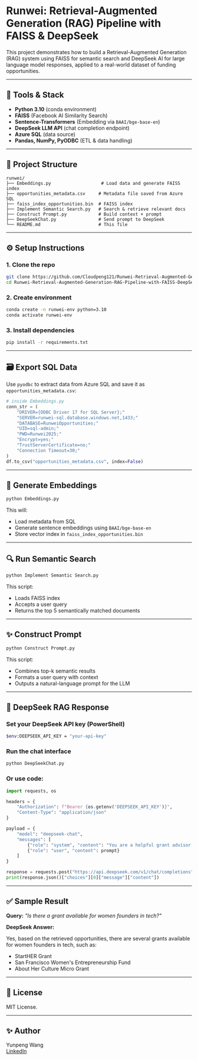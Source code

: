 # Runwei: Retrieval-Augmented Generation (RAG) Pipeline with FAISS & DeepSeek

This project demonstrates how to build a Retrieval-Augmented Generation (RAG) system using FAISS for semantic search and DeepSeek AI for large language model responses, applied to a real-world dataset of funding opportunities.

---

## 🔧 Tools & Stack

- **Python 3.10** (conda environment)
- **FAISS** (Facebook AI Similarity Search)
- **Sentence-Transformers** (Embedding via `BAAI/bge-base-en`)
- **DeepSeek LLM API** (chat completion endpoint)
- **Azure SQL** (data source)
- **Pandas, NumPy, PyODBC** (ETL & data handling)

---

## 📁 Project Structure

```
runwei/
├── Embeddings.py                   # Load data and generate FAISS index
├── opportunities_metadata.csv     # Metadata file saved from Azure SQL
├── faiss_index_opportunities.bin  # FAISS index
├── Implement Semantic Search.py   # Search & retrieve relevant docs
├── Construct Prompt.py            # Build context + prompt
├── DeepSeekChat.py                # Send prompt to DeepSeek
└── README.md                      # This file
```

---

## ⚙️ Setup Instructions

### 1. Clone the repo

```bash
git clone https://github.com/Cloudpeng121/Runwei-Retrieval-Augmented-Generation-RAG-Pipeline-with-FAISS-DeepSeek.git
cd Runwei-Retrieval-Augmented-Generation-RAG-Pipeline-with-FAISS-DeepSeek
```

### 2. Create environment

```bash
conda create -n runwei-env python=3.10
conda activate runwei-env
```

### 3. Install dependencies

```bash
pip install -r requirements.txt
```

---

## 🗃️ Export SQL Data

Use `pyodbc` to extract data from Azure SQL and save it as `opportunities_metadata.csv`:

```python
# inside Embeddings.py
conn_str = (
    "DRIVER={ODBC Driver 17 for SQL Server};"
    "SERVER=runwei-sql.database.windows.net,1433;"
    "DATABASE=RunweiOpportunities;"
    "UID=sql-admin;"
    "PWD=Runwei2025;"
    "Encrypt=yes;"
    "TrustServerCertificate=no;"
    "Connection Timeout=30;"
)
df.to_csv("opportunities_metadata.csv", index=False)
```

---

## 🧠 Generate Embeddings

```bash
python Embeddings.py
```

This will:
- Load metadata from SQL
- Generate sentence embeddings using `BAAI/bge-base-en`
- Store vector index in `faiss_index_opportunities.bin`

---

## 🔍 Run Semantic Search

```bash
python Implement Semantic Search.py
```

This script:
- Loads FAISS index
- Accepts a user query
- Returns the top 5 semantically matched documents

---

## ✨ Construct Prompt

```bash
python Construct Prompt.py
```

This script:
- Combines top-k semantic results
- Formats a user query with context
- Outputs a natural-language prompt for the LLM

---

## 🤖 DeepSeek RAG Response

### Set your DeepSeek API key (PowerShell)

```bash
$env:DEEPSEEK_API_KEY = "your-api-key"
```

### Run the chat interface

```bash
python DeepSeekChat.py
```

### Or use code:

```python
import requests, os

headers = {
    "Authorization": f"Bearer {os.getenv('DEEPSEEK_API_KEY')}",
    "Content-Type": "application/json"
}

payload = {
    "model": "deepseek-chat",
    "messages": [
        {"role": "system", "content": "You are a helpful grant advisor."},
        {"role": "user", "content": prompt}
    ]
}

response = requests.post("https://api.deepseek.com/v1/chat/completions", headers=headers, json=payload)
print(response.json()["choices"][0]["message"]["content"])
```

---

## ✅ Sample Result

**Query:** _"Is there a grant available for women founders in tech?"_

**DeepSeek Answer:**

Yes, based on the retrieved opportunities, there are several grants available for women founders in tech, such as:
- StartHER Grant
- San Francisco Women's Entrepreneurship Fund
- About Her Culture Micro Grant

---

## 📄 License

MIT License.

---

## ✨ Author

Yunpeng Wang  
[LinkedIn](http://www.linkedin.com/in/yunpeng-wang-a33215247)

